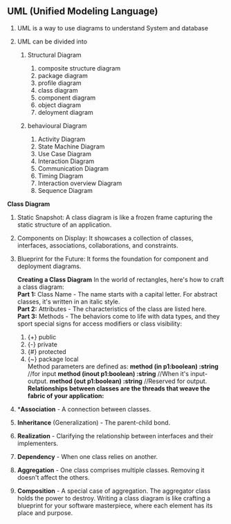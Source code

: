 ## UML (Unified Modeling Language)
1. UML is a way to use diagrams to understand System and database
2. UML can be divided into

    1. Structural Diagram
        1. composite structure diagram
        2. package diagram
        3. profile diagram
        4. class diagram
        5. component diagram
        6. object diagram
        7. deloyment diagram
           
    2. behavioural Diagram
        1. Activity Diagram
        2. State Machine Diagram
        3. Use Case Diagram
        4. Interaction Diagram
        5. Communication Diagram
        6. Timing Diagram
        7. Interaction overview Diagram
        8. Sequence Diagram


**Class Diagram**
1. Static Snapshot: A class diagram is like a frozen frame capturing the static structure of an application.
2. Components on Display: It showcases a collection of classes, interfaces, associations, collaborations, and constraints.
3. Blueprint for the Future: It forms the foundation for component and deployment diagrams.
   
   **Creating a Class Diagram**
   In the world of rectangles, here's how to craft a class diagram: <br/>
   **Part 1:** Class Name - The name starts with a capital letter. For abstract classes, it's written in an italic style. <br/>
   **Part 2:** Attributes - The characteristics of the class are listed here.  <br/>
   **Part 3:** Methods - The behaviors come to life with data types, and they sport special signs for access modifiers or class visibility:  <br/>
   1. {+} public
   2. {-} private
   3. {#} protected
   4. {~} package local <br/>
    Method parameters are defined as:
   **method (in p1:boolean) :string** //for input
   **method (inout p1:boolean) :string**   //When it's input-output.
   **method (out p1:boolean) :string**    //Reserved for output.
   **Relationships between classes are the threads that weave the fabric of your application:**

1. ***Association** - A connection between classes.
2. **Inheritance** (Generalization) - The parent-child bond.
3. **Realization** - Clarifying the relationship between interfaces and their implementers.
4. **Dependency** - When one class relies on another.
5. **Aggregation** - One class comprises multiple classes. Removing it doesn't affect the others.
6. **Composition** - A special case of aggregation. The aggregator class holds the power to destroy.
Writing a class diagram is like crafting a blueprint for your software masterpiece, where each element has its place and purpose.

   
    
        
